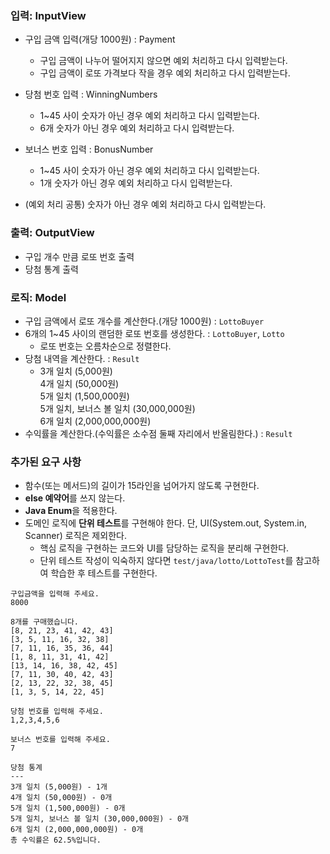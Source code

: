 

### 입력: InputView
 - 구입 금액 입력(개당 1000원) : Payment
   - 구입 금액이 나누어 떨어지지 않으면 예외 처리하고 다시 입력받는다.
   - 구입 금액이 로또 가격보다 작을 경우 예외 처리하고 다시 입력받는다.


 - 당첨 번호 입력 : WinningNumbers
   - 1~45 사이 숫자가 아닌 경우 예외 처리하고 다시 입력받는다.
   - 6개 숫자가 아닌 경우 예외 처리하고 다시 입력받는다.


 - 보너스 번호 입력 : BonusNumber
   - 1~45 사이 숫자가 아닌 경우 예외 처리하고 다시 입력받는다.  
   - 1개 숫자가 아닌 경우 예외 처리하고 다시 입력받는다.


 - (예외 처리 공통) 숫자가 아닌 경우 예외 처리하고 다시 입력받는다.

### 출력: OutputView
- 구입 개수 만큼 로또 번호 출력
- 당첨 통계 출력

### 로직: Model
- 구입 금액에서 로또 개수를 계산한다.(개당 1000원) : `LottoBuyer`
- 6개의 1~45 사이의 랜덤한 로또 번호를 생성한다. : `LottoBuyer`, `Lotto`
  - 로또 번호는 오름차순으로 정렬한다.
- 당첨 내역을 계산한다. : `Result`
  - 3개 일치 (5,000원)  
    4개 일치 (50,000원)  
    5개 일치 (1,500,000원)  
    5개 일치, 보너스 볼 일치 (30,000,000원)  
    6개 일치 (2,000,000,000원) 
- 수익률을 계산한다.(수익률은 소수점 둘째 자리에서 반올림한다.) : `Result`


### 추가된 요구 사항
- 함수(또는 메서드)의 길이가 15라인을 넘어가지 않도록 구현한다.
- **else 예약어**를 쓰지 않는다.
- **Java Enum**을 적용한다.
- 도메인 로직에 **단위 테스트**를 구현해야 한다. 단, UI(System.out, System.in, Scanner) 로직은 제외한다.
  - 핵심 로직을 구현하는 코드와 UI를 담당하는 로직을 분리해 구현한다.
  - 단위 테스트 작성이 익숙하지 않다면 `test/java/lotto/LottoTest`를 참고하여 학습한 후 테스트를 구현한다.


```
구입금액을 입력해 주세요.
8000

8개를 구매했습니다.
[8, 21, 23, 41, 42, 43] 
[3, 5, 11, 16, 32, 38] 
[7, 11, 16, 35, 36, 44] 
[1, 8, 11, 31, 41, 42] 
[13, 14, 16, 38, 42, 45] 
[7, 11, 30, 40, 42, 43] 
[2, 13, 22, 32, 38, 45] 
[1, 3, 5, 14, 22, 45]

당첨 번호를 입력해 주세요.
1,2,3,4,5,6

보너스 번호를 입력해 주세요.
7

당첨 통계
---
3개 일치 (5,000원) - 1개
4개 일치 (50,000원) - 0개
5개 일치 (1,500,000원) - 0개
5개 일치, 보너스 볼 일치 (30,000,000원) - 0개
6개 일치 (2,000,000,000원) - 0개
총 수익률은 62.5%입니다.
```